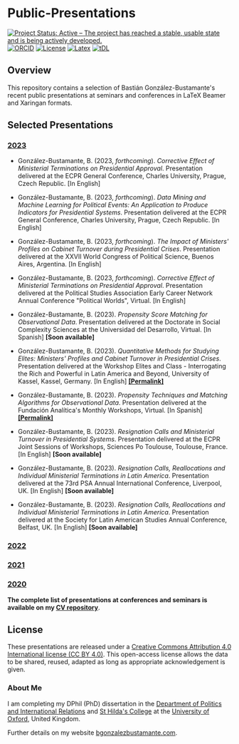 # Public-Presentations

[![Project Status: Active – The project has reached a stable, usable state and is being actively developed.](https://raw.githubusercontent.com/training-datalab/training-datalab.com/main/badges/project_status/active.svg)](https://bgonzalezbustamante.github.io/Public-Presentations/docs/STATUS.html) [![ORCID](https://raw.githubusercontent.com/training-datalab/training-datalab.com/main/badges/orcid/orcid_bgb.svg)](http://orcid.org/0000-0003-1510-6820) [![License](https://raw.githubusercontent.com/training-datalab/training-datalab.com/main/badges/licenses/cc_by_4_0.svg)](../LICENSE.md) [![Latex](https://raw.githubusercontent.com/training-datalab/training-datalab.com/main/badges/software/latex.svg)](https://www.latex-project.org/) [![tDL](https://raw.githubusercontent.com/training-datalab/training-datalab.com/main/badges/tDL.svg)](https://training-datalab.com/)

## Overview

This repository contains a selection of Bastián González-Bustamante's recent public presentations at seminars and conferences in LaTeX Beamer and Xaringan formats.

## Selected Presentations

### [2023](2023.md)

* González-Bustamante, B. (2023, *forthcoming*). *Corrective Effect of Ministerial Terminations on Presidential Approval*. Presentation delivered at the ECPR General Conference, Charles University, Prague, Czech Republic. [In English]

* González-Bustamante, B. (2023, *forthcoming*). *Data Mining and Machine Learning for Political Events: An Application to Produce Indicators for Presidential Systems*. Presentation delivered at the ECPR General Conference, Charles University, Prague, Czech Republic. [In English]

* González-Bustamante, B. (2023, *forthcoming*). *The Impact of Ministers' Profiles on Cabinet Turnover during Presidential Crises*. Presentation delivered at the XXVII World Congress of Political Science, Buenos Aires, Argentina. [In English]

* González-Bustamante, B. (2023, *forthcoming*). *Corrective Effect of Ministerial Terminations on Presidential Approval*. Presentation delivered at the Political Studies Association Early Career Network Annual Conference "Political Worlds", Virtual. [In English]

* González-Bustamante, B. (2023). *Propensity Score Matching for Observational Data*. Presentation delivered at the Doctorate in Social Complexity Sciences at the Universidad del Desarrollo, Virtual. [In Spanish] **[Soon available]**

* González-Bustamante, B. (2023). *Quantitative Methods for Studying Elites: Ministers' Profiles and Cabinet Turnover in Presidential Crises*.  Presentation delivered at the Workshop Elites and Class - Interrogating the Rich and Powerful in Latin America and Beyond, University of Kassel, Kassel, Germany. [In English] **[[Permalink]](https://github.com/bgonzalezbustamante/Public-Presentations/blob/main/2023/Beamer-CELA-Ministers-2023.pdf)**

* González-Bustamante, B. (2023). *Propensity Techniques and Matching Algorithms for Observational Data*. Presentation delivered at the Fundación Analítica's Monthly Workshops, Virtual. [In Spanish] **[[Permalink]](https://github.com/bgonzalezbustamante/Public-Presentations/blob/main/2023/Beamer-PSA-Workshop-2023.pdf)**

* González-Bustamante, B. (2023). *Resignation Calls and Ministerial Turnover in Presidential Systems*. Presentation delivered at the ECPR Joint Sessions of Workshops, Sciences Po Toulouse, Toulouse, France. [In English] **[Soon available]**

* González-Bustamante, B. (2023). *Resignation Calls, Reallocations and Individual Ministerial Terminations in Latin America*. Presentation delivered at the 73rd PSA Annual International Conference, Liverpool, UK. [In English] **[Soon available]**

* González-Bustamante, B. (2023). *Resignation Calls, Reallocations and Individual Ministerial Terminations in Latin America*. Presentation delivered at the Society for Latin American Studies Annual Conference, Belfast, UK. [In English] **[Soon available]**

### [2022](2022.md)

### [2021](2021.md)

### [2020](2020.md)

**The complete list of presentations at conferences and seminars is available on my [CV repository](https://bgonzalezbustamante.github.io/CV-XeLaTeX/)**.

## License

These presentations are released under a [Creative Commons Attribution 4.0 International license (CC BY 4.0)](../LICENSE.md). This open-access license allows the data to be shared, reused, adapted as long as appropriate acknowledgement is given.

### About Me

I am completing my DPhil (PhD) dissertation in the [Department of Politics and International Relations](https://www.politics.ox.ac.uk/) and [St Hilda's College](https://www.sthildas.ox.ac.uk/) at the [University of Oxford](http://www.ox.ac.uk/), United Kingdom.

Further details on my website [bgonzalezbustamante.com](https://bgonzalezbustamante.com/).
